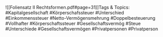 
![[Foliensatz II Rechtsformen.pdf#page=31]]Tags & Topics:
   #Kapitalgesellschaft
   #Körperschafssteuer
   #Unterschied
   #Einkommenssteuer
   #Netto-Vermögensmehrung
   #Doppelbesteuerung
   #Vollhafter
   #Körperschaftssteuer
   #Gesellschaftsvermög
   #Steue
   #Unterschiede
   #Gesellschaftsvermögen
   #Privatpersonen
   #Privatperson